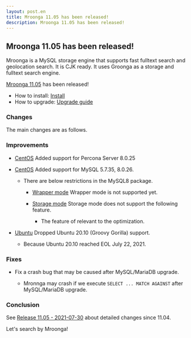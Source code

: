 ```yaml
---
layout: post.en
title: Mroonga 11.05 has been released!
description: Mroonga 11.05 has been released!
---
```


## Mroonga 11.05 has been released!

Mroonga is a MySQL storage engine that supports fast fulltext search
and geolocation search. It is CJK ready. It uses Groonga as a storage
and fulltext search engine.

[Mroonga 11.05](/docs/news.html#release-11-05) has been released!

* How to install: [Install](/docs/install.html)
* How to upgrade: [Upgrade guide](/docs/upgrade.html)

### Changes

The main changes are as follows.

### Improvements

* [CentOS](/docs/install/centos.html) Added support for Percona Server 8.0.25

* [CentOS](/docs/install/centos.html) Added support for MySQL 5.7.35, 8.0.26.

  * There are below restrictions in the MySQL8 package.

    * [Wrapper mode](/docs/tutorial/wrapper.html) Wrapper mode is not supported yet.

    * [Storage mode](/docs/tutorial/storage.html) Storage mode does not support the following feature.

      * The feature of relevant to the optimization.

* [Ubuntu](/docs/install/ubuntu.html) Dropped Ubuntu 20.10 (Groovy Gorilla) support.

  * Because Ubuntu 20.10 reached EOL July 22, 2021.

### Fixes

* Fix a crash bug that may be caused after MySQL/MariaDB upgrade.

  * Mronnga may crash if we execute ``SELECT ... MATCH AGAINST`` after MySQL/MariaDB upgrade.

### Conclusion

See [Release 11.05 - 2021-07-30](/docs/news.html#release-11-05) about detailed changes since 11.04.

Let's search by Mroonga!
